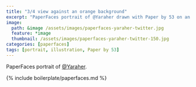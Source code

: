 ```yaml
---
title: "3/4 view against an orange background"
excerpt: "PaperFaces portrait of @Yaraher drawn with Paper by 53 on an iPad."
image: 
  path: &image /assets/images/paperfaces-yaraher-twitter.jpg 
  feature: *image
  thumbnail: /assets/images/paperfaces-yaraher-twitter-150.jpg
categories: [paperfaces]
tags: [portrait, illustration, Paper by 53]
---
```


PaperFaces portrait of [@Yaraher](https://twitter.com/Yaraher).

{% include boilerplate/paperfaces.md %}
